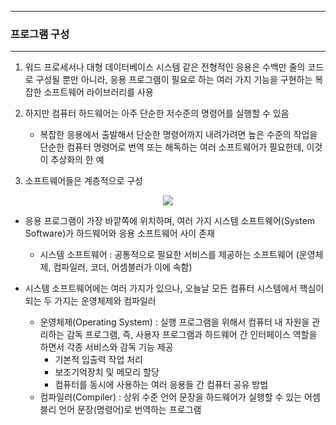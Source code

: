 -----
### 프로그램 구성
-----
1. 워드 프로세서나 대형 데이터베이스 시스템 같은 전형적인 응용은 수백만 줄의 코드로 구성될 뿐만 아니라, 응용 프로그램이 필요로 하는 여러 가지 기능을 구현하는 복잡한 소프트웨어 라이브러리를 사용
2. 하지만 컴퓨터 하드웨어는 아주 단순한 저수준의 명령어를 실행할 수 있음
   - 복잡한 응용에서 출발해서 단순한 명령어까지 내려가려면 높은 수준의 작업을 단순한 컴퓨터 명령어로 번역 또는 해독하는 여러 소프트웨어가 필요한데, 이것이 추상화의 한 예

3. 소프트웨어들은 계층적으로 구성
<div align="center">
<img src="https://github.com/user-attachments/assets/3106d19a-a544-4605-8f54-ce15246aa722">
</div>

   - 응용 프로그램이 가장 바깥쪽에 위치하며, 여러 가지 시스템 소프트웨어(System Software)가 하드웨어와 응용 소프트웨어 사이 존재
     + 시스템 소프트웨어 : 공통적으로 필요한 서비스를 제공하는 소프트웨어 (운영체제, 컴파일러, 코더, 어셈블러가 이에 속함)

   - 시스템 소프트웨어에는 여러 가지가 있으나, 오늘날 모든 컴퓨터 시스템에서 핵심이 되는 두 가지는 운영체제와 컴파일러
     + 운영체제(Operating System) : 실행 프로그램을 위해서 컴퓨터 내 자원을 관리하는 감독 프로그램, 즉, 사용자 프로그램과 하드웨어 간 인터페이스 역할을 하면서 각종 서비스와 감독 기능 제공
       * 기본적 입출력 작업 처리
       * 보조기억장치 및 메모리 할당
       * 컴퓨터를 동시에 사용하는 여러 응용들 간 컴퓨터 공유 방법
     + 컴파일러(Compiler) : 상위 수준 언어 문장을 하드웨어가 실행할 수 있는 어셈블리 언어 문장(명령어)로 번역하는 프로그램
    
